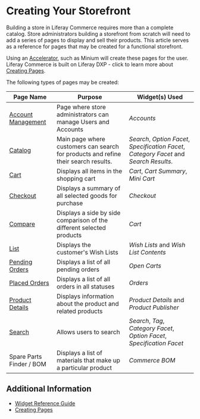 # Creating Your Storefront

Building a store in Liferay Commerce requires more than a complete catalog. Store administrators building a storefront from scratch will need to add a series of pages to display and sell their products. This article serves as a reference for pages that may be created for a functional storefront.

Using an [Accelerator](../starting-a-store/accelerators.md), such as Minium will create these pages for the user. Liferay Commerce is built on Liferay DXP - click to learn more about [Creating Pages](https://help.liferay.com/hc/en-us/articles/360018171291-Creating-Pages).

The following types of pages may be created:

| Page Name | Purpose | Widget(s) Used |
| --- | --- | --- |
| [Account Management](../creating-store-content/account-management.md) | Page where store administrators can manage Users and Accounts | _Accounts_ |
| [Catalog](../creating-store-content/catalog.md) | Main page where customers can search for products and refine their search results. | _Search_, _Option Facet_, _Specification Facet_, _Category Facet_ and _Search Results_.|
| [Cart](../creating-store-content/cart.md) | Displays all items in the shopping cart | _Cart_, _Cart Summary_, _Mini Cart_ |
| [Checkout](../creating-store-content/checkout.md) | Displays a summary of all selected goods for purchase | _Checkout_ |
| [Compare](../creating-store-content/compare.md) | Displays a side by side comparison of the different selected products | _Cart_ |
| [List](../creating-store-content/list.md) | Displays the customer's Wish Lists | _Wish Lists_ and _Wish List Contents_ |
| [Pending Orders](../creating-store-content/pending-orders.md) | Displays a list of all pending orders | _Open Carts_ |
| [Placed Orders](../creating-store-content/placed-orders.md) | Displays a list of all orders in all statuses | _Orders_ |
| [Product Details](../creating-store-content/product-details.md) | Displays information about the product and related products | _Product Details_ and _Product Publisher_ |
| [Search](../creating-store-content/search.md) | Allows users to search | _Search_, _Tag_, _Category Facet_, _Option Facet_, _Specification Facet_ |
| Spare Parts Finder / BOM| Displays a list of materials that make up a particular product | _Commerce BOM_ |

## Additional Information

* [Widget Reference Guide](../creating-store-content/widget-reference.md)
* [Creating Pages](https://help.liferay.com/hc/en-us/articles/360018171291-Creating-Pages)
